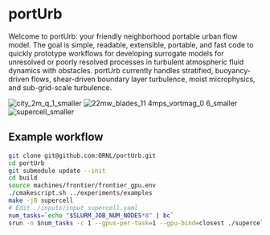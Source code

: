 # portUrb

Welcome to portUrb: your friendly neighborhood portable urban flow model. The goal is simple, readable, extensible, portable, and fast code to quickly prototype workflows for developing surrogate models for unresolved or poorly resolved processes in turbulent atmospheric fluid dynamics with obstacles. portUrb currently handles stratified, buoyancy-driven flows, shear-driven boundary layer turbulence, moist microphysics, and sub-grid-scale turbulence.

![city_2m_q_1_smaller](https://github.com/user-attachments/assets/b27cf5cb-d117-48ae-b424-ae9d2b2dde7d)
![22mw_blades_11 4mps_vortmag_0 6_smaller](https://github.com/user-attachments/assets/a383bff5-2b70-456c-9240-77dd55359b0b)
![supercell_smaller](https://github.com/user-attachments/assets/1bbcee17-2751-4e8b-b357-0453439c3697)

## Example workflow

```bash
git clone git@github.com:ORNL/portUrb.git
cd portUrb
git submodule update --init
cd build
source machines/frontier/frontier_gpu.env
./cmakescript.sh ../experiments/examples
make -j8 supercell
# Edit ./inputs/input_supercell.yaml
num_tasks=`echo "$SLURM_JOB_NUM_NODES*8" | bc`
srun -n $num_tasks -c 1 --gpus-per-task=1 --gpu-bind=closest ./supercell ./inputs/input_supercell.yaml
```

